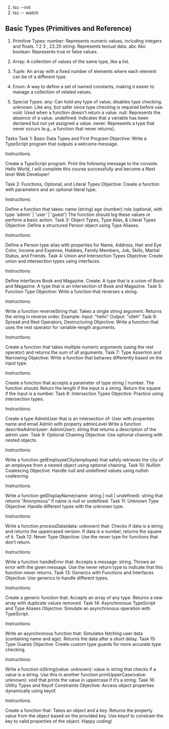 1. tsc --init
2. tsc -- watch

## Basic Types (Primitives and Reference)

1. Primitive Types:
   number: Represents numeric values, including integers and floats. 1 2 3 , 22.20
   string: Represents textual data. abc Abc
   boolean: Represents true or false values.

2. Array: A collection of values of the same type, like a list.

3. Tuple: An array with a fixed number of elements where each element can be of a different type.

4. Enum: A way to define a set of named constants, making it easier to manage a collection of related values.

5. Special Types:
   any: Can hold any type of value; disables type checking.
   unknown: Like any, but safer since type checking is required before use.
   void: Used when a function doesn't return a value.
   null: Represents the absence of a value.
   undefined: Indicates that a variable has been declared but not yet assigned a value.
   never: Represents a type that never occurs (e.g., a function that never returns).

Tasks
Task 1: Basic Data Types and First Program
Objective: Write a TypeScript program that outputs a welcome message.

Instructions:

Create a TypeScript program.
Print the following message to the console:
Hello World, I will complete this course successfully and become a Next level Web Developer!

Task 2: Functions, Optional, and Literal Types
Objective: Create a function with parameters and an optional literal type.

Instructions:

Define a function that takes:
name (string)
age (number)
role (optional, with type 'admin' | 'user' | 'guest')
The function should log these values or perform a basic action.
Task 3: Object Types, Type Alias, & Literal Types
Objective: Define a structured Person object using Type Aliases.

Instructions:

Define a Person type alias with properties for Name, Address, Hair and Eye Color, Income and Expense, Hobbies, Family Members, Job, Skills, Marital Status, and Friends.
Task 4: Union and Intersection Types
Objective: Create union and intersection types using interfaces.

Instructions:

Define interfaces Book and Magazine.
Create:
A type that is a union of Book and Magazine.
A type that is an intersection of Book and Magazine.
Task 5: Function Type
Objective: Write a function that reverses a string.

Instructions:

Write a function reverseString that:
Takes a single string argument.
Returns the string in reverse order.
Example:
Input: "hello"
Output: "olleh"
Task 6: Spread and Rest Operators, Destructuring
Objective: Write a function that uses the rest operator for variable-length arguments.

Instructions:

Create a function that takes multiple numeric arguments (using the rest operator) and returns the sum of all arguments.
Task 7: Type Assertion and Narrowing
Objective: Write a function that behaves differently based on the input type.

Instructions:

Create a function that accepts a parameter of type string | number.
The function should:
Return the length if the input is a string.
Return the square if the input is a number.
Task 8: Intersection Types
Objective: Practice using intersection types.

Instructions:

Create a type AdminUser that is an intersection of:
User with properties name and email
Admin with property adminLevel
Write a function describeAdmin(user: AdminUser): string that returns a description of the admin user.
Task 9: Optional Chaining
Objective: Use optional chaining with nested objects.

Instructions:

Write a function getEmployeeCity(employee) that safely retrieves the city of an employee from a nested object using optional chaining.
Task 10: Nullish Coalescing
Objective: Handle null and undefined values using nullish coalescing.

Instructions:

Write a function getDisplayName(name: string | null | undefined): string that returns "Anonymous" if name is null or undefined.
Task 11: Unknown Type
Objective: Handle different types with the unknown type.

Instructions:

Write a function processData(data: unknown) that:
Checks if data is a string and returns the uppercased version.
If data is a number, returns the square of it.
Task 12: Never Type
Objective: Use the never type for functions that don’t return.

Instructions:

Write a function handleError that:
Accepts a message: string.
Throws an error with the given message.
Use the never return type to indicate that this function never returns.
Task 13: Generics with Functions and Interfaces
Objective: Use generics to handle different types.

Instructions:

Create a generic function that:
Accepts an array of any type.
Returns a new array with duplicate values removed.
Task 14: Asynchronous TypeScript and Type Aliases
Objective: Simulate an asynchronous operation with TypeScript.

Instructions:

Write an asynchronous function that:
Simulates fetching user data (containing name and age).
Returns the data after a short delay.
Task 15: Type Guards
Objective: Create custom type guards for more accurate type checking.

Instructions:

Write a function isString(value: unknown): value is string that checks if a value is a string.
Use this in another function printUpperCase(value: unknown): void that prints the value in uppercase if it’s a string.
Task 16: Utility Types and Keyof Constraints
Objective: Access object properties dynamically using keyof.

Instructions:

Create a function that:
Takes an object and a key.
Returns the property value from the object based on the provided key.
Use keyof to constrain the key to valid properties of the object.
Happy coding!
